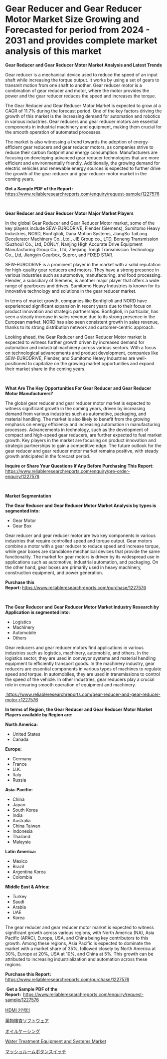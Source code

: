 <p><h1>Gear Reducer and Gear Reducer Motor Market Size Growing and Forecasted for period from 2024 - 2031 and provides complete market analysis of this market</h1></p><p><strong>Gear Reducer and Gear Reducer Motor Market Analysis and Latest Trends</strong></p>
<p><p>Gear reducer is a mechanical device used to reduce the speed of an input shaft while increasing the torque output. It works by using a set of gears to transmit motion from one shaft to another. Gear reducer motor is a combination of gear reducer and motor, where the motor provides the power and the gear reducer reduces the speed and increases the torque.</p><p>The Gear Reducer and Gear Reducer Motor Market is expected to grow at a CAGR of 11.7% during the forecast period. One of the key factors driving the growth of this market is the increasing demand for automation and robotics in various industries. Gear reducers and gear reducer motors are essential components in industrial machinery and equipment, making them crucial for the smooth operation of automated processes.</p><p>The market is also witnessing a trend towards the adoption of energy-efficient gear reducers and gear reducer motors, as companies strive to reduce their carbon footprint and energy consumption. Manufacturers are focusing on developing advanced gear reducer technologies that are more efficient and environmentally friendly. Additionally, the growing demand for electric vehicles and renewable energy sources is expected to further drive the growth of the gear reducer and gear reducer motor market in the coming years.</p></p>
<p><strong>Get a Sample PDF of the Report:&nbsp;</strong> <a href="https://www.reliableresearchreports.com/enquiry/request-sample/1227576">https://www.reliableresearchreports.com/enquiry/request-sample/1227576</a></p>
<p>&nbsp;</p>
<p><strong>Gear Reducer and Gear Reducer Motor Major Market Players</strong></p>
<p><p>In the global Gear Reducer and Gear Reducer Motor market, some of the key players include SEW-EURODRIVE, Flender (Siemens), Sumitomo Heavy Industries, NORD, Bonfiglioli, Dana Motion Systems, JiangSu TaiLong Decelerator Machinery Co., Ltd., JIE Group co., LTD, Boneng Transmission (Suzhou) Co., Ltd, DONLY, Nanjing High Accurate Drive Equipment Manufacturing Group Co., Ltd, Zhejiang Tongli Transmission Technology Co., Ltd, Jiangyin Gearbox, Supror, and FIXED STAR.</p><p>SEW-EURODRIVE is a prominent player in the market with a solid reputation for high-quality gear reducers and motors. They have a strong presence in various industries such as automotive, manufacturing, and food processing. Flender, a subsidiary of Siemens, is another major player that offers a wide range of gearboxes and drives. Sumitomo Heavy Industries is known for its innovative technology and solutions in the gear reducer market.</p><p>In terms of market growth, companies like Bonfiglioli and NORD have experienced significant expansion in recent years due to their focus on product innovation and strategic partnerships. Bonfiglioli, in particular, has seen a steady increase in sales revenue due to its strong presence in the European market. NORD has also seen consistent growth in sales revenue, thanks to its strong distribution network and customer-centric approach.</p><p>Looking ahead, the Gear Reducer and Gear Reducer Motor market is expected to witness further growth driven by increased demand for automation and industrial machinery across various sectors. With a focus on technological advancements and product development, companies like SEW-EURODRIVE, Flender, and Sumitomo Heavy Industries are well-positioned to capitalize on the growing market opportunities and expand their market share in the coming years.</p></p>
<p>&nbsp;</p>
<p><strong>What Are The Key Opportunities For Gear Reducer and Gear Reducer Motor Manufacturers?</strong></p>
<p><p>The global gear reducer and gear reducer motor market is expected to witness significant growth in the coming years, driven by increasing demand from various industries such as automotive, packaging, and material handling. The market is also likely to benefit from the growing emphasis on energy efficiency and increasing automation in manufacturing processes. Advancements in technology, such as the development of compact and high-speed gear reducers, are further expected to fuel market growth. Key players in the market are focusing on product innovation and strategic partnerships to gain a competitive edge. The future outlook for the gear reducer and gear reducer motor market remains positive, with steady growth anticipated in the forecast period.</p></p>
<p><strong>Inquire or Share Your Questions If Any Before Purchasing This Report:</strong> <a href="https://www.reliableresearchreports.com/enquiry/pre-order-enquiry/1227576">https://www.reliableresearchreports.com/enquiry/pre-order-enquiry/1227576</a></p>
<p>&nbsp;</p>
<p><strong>Market Segmentation</strong></p>
<p><strong>The Gear Reducer and Gear Reducer Motor Market Analysis by types is segmented into:</strong></p>
<p><ul><li>Gear Motor</li><li>Gear Box</li></ul></p>
<p><p>Gear reducer and gear reducer motor are two key components in various industries that require controlled speed and torque output. Gear motors combine a motor with a gear reducer to reduce speed and increase torque, while gear boxes are standalone mechanical devices that provide the same functionality. The market for gear motors is driven by its widespread use in applications such as automotive, industrial automation, and packaging. On the other hand, gear boxes are primarily used in heavy machinery, construction equipment, and power generation.</p></p>
<p><strong>Purchase this Report:&nbsp;</strong><a href="https://www.reliableresearchreports.com/purchase/1227576">https://www.reliableresearchreports.com/purchase/1227576</a></p>
<p>&nbsp;</p>
<p><strong>The Gear Reducer and Gear Reducer Motor Market Industry Research by Application is segmented into:</strong></p>
<p><ul><li>Logistics</li><li>Machinery</li><li>Automobile</li><li>Others</li></ul></p>
<p><p>Gear reducers and gear reducer motors find applications in various industries such as logistics, machinery, automobile, and others. In the logistics sector, they are used in conveyor systems and material handling equipment to efficiently transport goods. In the machinery industry, gear reducers are essential components in various types of machines to regulate speed and torque. In automobiles, they are used in transmissions to control the speed of the vehicle. In other industries, gear reducers play a crucial role in ensuring smooth operation of equipment and machinery.</p></p>
<p><a href="https://www.reliableresearchreports.com/gear-reducer-and-gear-reducer-motor-r1227576">&nbsp;https://www.reliableresearchreports.com/gear-reducer-and-gear-reducer-motor-r1227576</a></p>
<p><strong>In terms of Region, the Gear Reducer and Gear Reducer Motor Market Players available by Region are:</strong></p>
<p>
    <p> <strong> North America: </strong>
        <ul>
            <li>United States</li>
            <li>Canada</li>
        </ul>
        </p> 
    <p> <strong> Europe: </strong>
        <ul>
            <li>Germany</li>
            <li>France</li>
            <li>U.K.</li>
            <li>Italy</li>
            <li>Russia</li>
        </ul>
        </p> 
    <p> <strong> Asia-Pacific: </strong>
        <ul>
            <li>China</li>
            <li>Japan</li>
            <li>South Korea</li>
            <li>India</li>
            <li>Australia</li>
            <li>China Taiwan</li>
            <li>Indonesia</li>
            <li>Thailand</li>
            <li>Malaysia</li>
        </ul>
        </p> 
    <p> <strong> Latin America: </strong>
        <ul>
            <li>Mexico</li>
            <li>Brazil</li>
            <li>Argentina Korea</li>
            <li>Colombia</li>
        </ul>
        </p> 
    <p> <strong> Middle East & Africa: </strong>
        <ul>
            <li>Turkey</li>
            <li>Saudi</li>
            <li>Arabia</li>
            <li>UAE</li>
            <li>Korea</li>
        </ul>
    </p>
    </p>
<p><p>The gear reducer and gear reducer motor market is expected to witness significant growth across various regions, with North America (NA), Asia Pacific (APAC), Europe, USA, and China being key contributors to this growth. Among these regions, Asia Pacific is expected to dominate the market with a market share of 35%, followed closely by North America at 30%, Europe at 20%, USA at 10%, and China at 5%. This growth can be attributed to increasing industrialization and automation across these regions.</p></p>
<p><strong>Purchase this Report: </strong><a href="https://www.reliableresearchreports.com/purchase/1227576">https://www.reliableresearchreports.com/purchase/1227576</a></p>
<p>&nbsp;<strong>Get a Sample PDF of the Report:&nbsp;&nbsp;</strong><a href="https://www.reliableresearchreports.com/enquiry/request-sample/1227576">https://www.reliableresearchreports.com/enquiry/request-sample/1227576</a></p>
<p><strong></strong></p>
<p><p><a href="https://github.com/PercyHagernes9778/Market-Research-Report-List-1/blob/main/763247738215.md">HDMI 커넥터</a></p><p><a href="https://medium.com/@camilcosta76856/%E8%96%AC%E7%89%A9%E6%A4%9C%E6%9F%BB%E3%82%BD%E3%83%95%E3%83%88%E3%82%A6%E3%82%A7%E3%82%A2%E5%B8%82%E5%A0%B4-%E5%B8%82%E5%A0%B4cagr-%E5%B8%82%E5%A0%B4%E3%83%88%E3%83%AC%E3%83%B3%E3%83%89-%E3%81%8A%E3%82%88%E3%81%B3%E6%88%90%E9%95%B7%E6%88%A6%E7%95%A5%E3%81%AB%E9%96%A2%E3%81%99%E3%82%8B%E6%B4%9E%E5%AF%9F-2ba1210f112a">薬物検査ソフトウェア</a></p><p><a href="https://github.com/mm14022023/Market-Research-Report-List-1/blob/main/881879340895.md">オイルケーシング</a></p><p><a href="https://github.com/josesg55/Market-Research-Report-List-2/blob/main/water-treatment-equipment-and-systems-market.md">Water Treatment Equipment and Systems Market</a></p><p><a href="https://github.com/EmoryYundt1935/Market-Research-Report-List-1/blob/main/731536740894.md">マッシュルームボタンスイッチ</a></p></p>